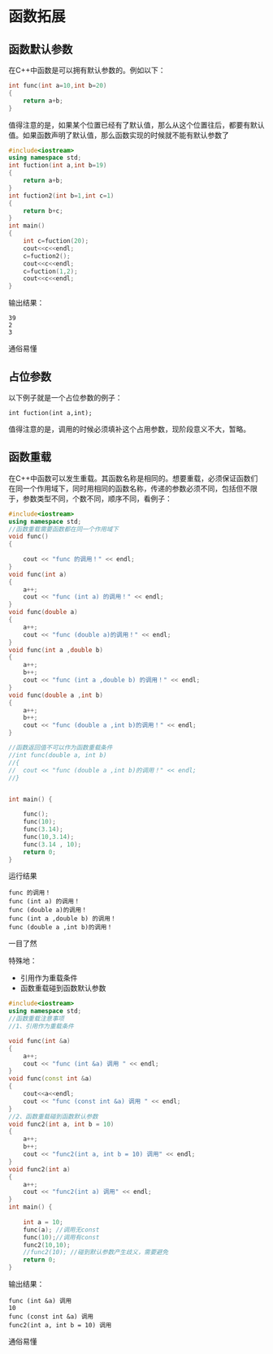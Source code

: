 # 函数拓展

## 函数默认参数

在C++中函数是可以拥有默认参数的。例如以下：

```cpp
int func(int a=10,int b=20)
{
    return a+b;
}
```

值得注意的是，如果某个位置已经有了默认值，那么从这个位置往后，都要有默认值。如果函数声明了默认值，那么函数实现的时候就不能有默认参数了

```cpp
#include<iostream>
using namespace std;
int fuction(int a,int b=19)
{
    return a+b;
}
int fuction2(int b=1,int c=1)
{
    return b+c;
}
int main()
{
    int c=fuction(20);
    cout<<c<<endl;
    c=fuction2();
    cout<<c<<endl;
    c=fuction(1,2);
    cout<<c<<endl;
}
```

输出结果：

```out
39
2
3
```

通俗易懂

## 占位参数

以下例子就是一个占位参数的例子：

`int fuction(int a,int);`

值得注意的是，调用的时候必须填补这个占用参数，现阶段意义不大，暂略。

## 函数重载

在C++中函数可以发生重载。其函数名称是相同的。想要重载，必须保证函数们在同一个作用域下，同时用相同的函数名称，传递的参数必须不同，包括但不限于，参数类型不同，个数不同，顺序不同，看例子：

```cpp
#include<iostream>
using namespace std;
//函数重载需要函数都在同一个作用域下
void func()
{
    
	cout << "func 的调用！" << endl;
}
void func(int a)
{
    a++;
	cout << "func (int a) 的调用！" << endl;
}
void func(double a)
{
    a++;
	cout << "func (double a)的调用！" << endl;
}
void func(int a ,double b)
{
    a++;
    b++;
	cout << "func (int a ,double b) 的调用！" << endl;
}
void func(double a ,int b)
{
    a++;
    b++;
	cout << "func (double a ,int b)的调用！" << endl;
}

//函数返回值不可以作为函数重载条件
//int func(double a, int b)
//{
//	cout << "func (double a ,int b)的调用！" << endl;
//}


int main() {

	func();
	func(10);
	func(3.14);
	func(10,3.14);
	func(3.14 , 10);
	return 0;
}
```

运行结果

```out
func 的调用！
func (int a) 的调用！
func (double a)的调用！
func (int a ,double b) 的调用！
func (double a ,int b)的调用！
```

一目了然

特殊地：

- 引用作为重载条件
- 函数重载碰到函数默认参数

```C++
#include<iostream>
using namespace std;
//函数重载注意事项
//1、引用作为重载条件

void func(int &a)
{
    a++;
	cout << "func (int &a) 调用 " << endl;
}
void func(const int &a)
{
    cout<<a<<endl;
	cout << "func (const int &a) 调用 " << endl;
}
//2、函数重载碰到函数默认参数
void func2(int a, int b = 10)
{
    a++;
    b++;
	cout << "func2(int a, int b = 10) 调用" << endl;
}
void func2(int a)
{
    a++;
	cout << "func2(int a) 调用" << endl;
}
int main() {
	
	int a = 10;
	func(a); //调用无const
	func(10);//调用有const
    func2(10,10);
	//func2(10); //碰到默认参数产生歧义，需要避免
	return 0;
}
```

输出结果：

```out
func (int &a) 调用
10
func (const int &a) 调用
func2(int a, int b = 10) 调用
```

通俗易懂
